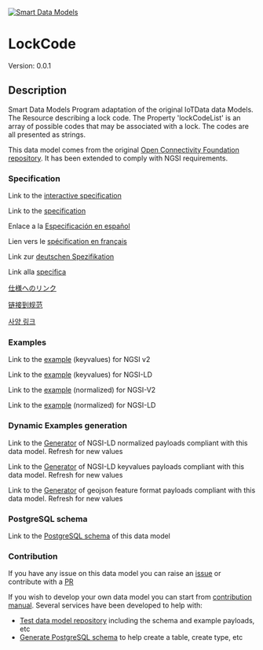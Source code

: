 [![Smart Data Models](https://smartdatamodels.org/wp-content/uploads/2022/01/SmartDataModels_logo.png "Logo")](https://smartdatamodels.org)
# LockCode
Version: 0.0.1

## Description 

Smart Data Models Program adaptation of the original IoTData data Models. The Resource describing a lock code. The Property 'lockCodeList' is an array of possible codes that may be associated with a lock. The codes are all presented as strings.

This data model comes from the original [Open Connectivity Foundation repository](https://github.com/openconnectivityfoundation/IoTDataModels). It has been extended to comply with NGSI requirements.
### Specification

Link to the [interactive specification](https://swagger.lab.fiware.org/?url=https://smart-data-models.github.io/dataModel.OCF/LockCode/swagger.yaml)

Link to the [specification](https://github.com/smart-data-models/dataModel.OCF/blob/master/LockCode/doc/spec.md)

Enlace a la [Especificación en español](https://github.com/smart-data-models/dataModel.OCF/blob/master/LockCode/doc/spec_ES.md)

Lien vers le [spécification en français](https://github.com/smart-data-models/dataModel.OCF/blob/master/LockCode/doc/spec_FR.md)

Link zur [deutschen Spezifikation](https://github.com/smart-data-models/dataModel.OCF/blob/master/LockCode/doc/spec_DE.md)

Link alla [specifica](https://github.com/smart-data-models/dataModel.OCF/blob/master/LockCode/doc/spec_IT.md)

[仕様へのリンク](https://github.com/smart-data-models/dataModel.OCF/blob/master/LockCode/doc/spec_JA.md)

[链接到规范](https://github.com/smart-data-models/dataModel.OCF/blob/master/LockCode/doc/spec_ZH.md)

[사양 링크](https://github.com/smart-data-models/dataModel.OCF/blob/master/LockCode/doc/spec_KO.md)
### Examples

Link to the [example](https://smart-data-models.github.io/dataModel.OCF/LockCode/examples/example.json) (keyvalues) for NGSI v2

Link to the [example](https://smart-data-models.github.io/dataModel.OCF/LockCode/examples/example.jsonld) (keyvalues) for NGSI-LD

Link to the [example](https://smart-data-models.github.io/dataModel.OCF/LockCode/examples/example-normalized.json) (normalized) for NGSI-V2

Link to the [example](https://smart-data-models.github.io/dataModel.OCF/LockCode/examples/example-normalized.jsonld) (normalized) for NGSI-LD
### Dynamic Examples generation

Link to the [Generator](https://smartdatamodels.org/extra/ngsi-ld_generator.php?schemaUrl=https://raw.githubusercontent.com/smart-data-models/dataModel.OCF/master/LockCode/schema.json&email=info@smartdatamodels.org) of NGSI-LD normalized payloads compliant with this data model. Refresh for new values

Link to the [Generator](https://smartdatamodels.org/extra/ngsi-ld_generator_keyvalues.php?schemaUrl=https://raw.githubusercontent.com/smart-data-models/dataModel.OCF/master/LockCode/schema.json&email=info@smartdatamodels.org) of NGSI-LD keyvalues payloads compliant with this data model. Refresh for new values

Link to the [Generator](https://smartdatamodels.org/extra/geojson_features_generator.php?schemaUrl=https://raw.githubusercontent.com/smart-data-models/dataModel.OCF/master/LockCode/schema.json&email=info@smartdatamodels.org) of geojson feature format payloads compliant with this data model. Refresh for new values
### PostgreSQL schema

Link to the [PostgreSQL schema](https://github.com/smart-data-models/dataModel.OCF/blob/master/LockCode/schema.sql) of this data model
### Contribution

 If you have any issue on this data model you can raise an [issue](https://github.com/smart-data-models/dataModel.OCF/issues)  or contribute with a [PR](https://github.com/smart-data-models/dataModel.OCF/pulls)

 If you wish to develop your own data model you can start from [contribution manual](https://bit.ly/contribution_manual). Several services have been developed to help with: 
 - [Test data model repository](https://smartdatamodels.org/index.php/data-models-contribution-api/) including the schema and example payloads, etc
 - [Generate PostgreSQL schema](https://smartdatamodels.org/index.php/sql-service/) to help create a table, create type, etc